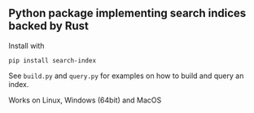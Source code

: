 ## Python package implementing search indices backed by Rust

Install with

```
pip install search-index
```

See `build.py` and `query.py` for examples on how to build and query an index.

Works on Linux, Windows (64bit) and MacOS
